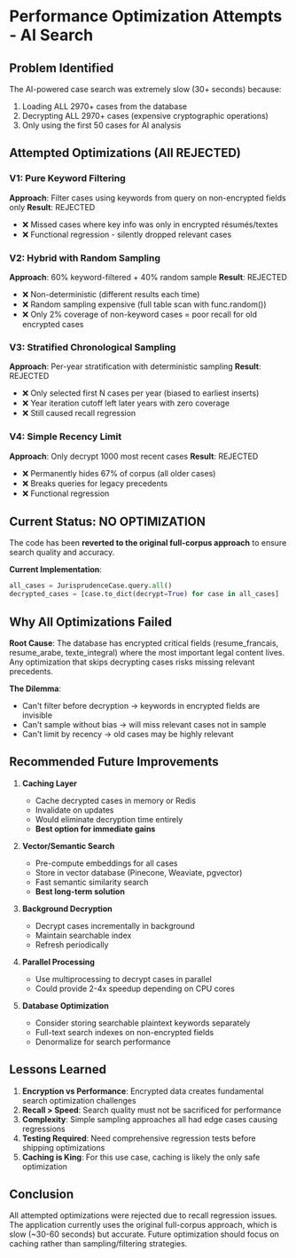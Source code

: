 # Performance Optimization Attempts - AI Search

## Problem Identified
The AI-powered case search was extremely slow (30+ seconds) because:
1. Loading ALL 2970+ cases from the database
2. Decrypting ALL 2970+ cases (expensive cryptographic operations)
3. Only using the first 50 cases for AI analysis

## Attempted Optimizations (All REJECTED)

### V1: Pure Keyword Filtering
**Approach**: Filter cases using keywords from query on non-encrypted fields only
**Result**: REJECTED
- ❌ Missed cases where key info was only in encrypted résumés/textes
- ❌ Functional regression - silently dropped relevant cases

### V2: Hybrid with Random Sampling  
**Approach**: 60% keyword-filtered + 40% random sample
**Result**: REJECTED
- ❌ Non-deterministic (different results each time)
- ❌ Random sampling expensive (full table scan with func.random())
- ❌ Only 2% coverage of non-keyword cases = poor recall for old encrypted cases

### V3: Stratified Chronological Sampling
**Approach**: Per-year stratification with deterministic sampling
**Result**: REJECTED
- ❌ Only selected first N cases per year (biased to earliest inserts)
- ❌ Year iteration cutoff left later years with zero coverage
- ❌ Still caused recall regression

### V4: Simple Recency Limit
**Approach**: Only decrypt 1000 most recent cases
**Result**: REJECTED
- ❌ Permanently hides 67% of corpus (all older cases)
- ❌ Breaks queries for legacy precedents
- ❌ Functional regression

## Current Status: NO OPTIMIZATION

The code has been **reverted to the original full-corpus approach** to ensure search quality and accuracy.

**Current Implementation**:
```python
all_cases = JurisprudenceCase.query.all()
decrypted_cases = [case.to_dict(decrypt=True) for case in all_cases]
```

## Why All Optimizations Failed

**Root Cause**: The database has encrypted critical fields (resume_francais, resume_arabe, texte_integral) where the most important legal content lives. Any optimization that skips decrypting cases risks missing relevant precedents.

**The Dilemma**:
- Can't filter before decryption → keywords in encrypted fields are invisible
- Can't sample without bias → will miss relevant cases not in sample
- Can't limit by recency → old cases may be highly relevant

## Recommended Future Improvements

1. **Caching Layer**
   - Cache decrypted cases in memory or Redis
   - Invalidate on updates
   - Would eliminate decryption time entirely
   - **Best option for immediate gains**

2. **Vector/Semantic Search**
   - Pre-compute embeddings for all cases
   - Store in vector database (Pinecone, Weaviate, pgvector)
   - Fast semantic similarity search
   - **Best long-term solution**

3. **Background Decryption**
   - Decrypt cases incrementally in background
   - Maintain searchable index
   - Refresh periodically

4. **Parallel Processing**
   - Use multiprocessing to decrypt cases in parallel
   - Could provide 2-4x speedup depending on CPU cores

5. **Database Optimization**
   - Consider storing searchable plaintext keywords separately
   - Full-text search indexes on non-encrypted fields
   - Denormalize for search performance

## Lessons Learned

1. **Encryption vs Performance**: Encrypted data creates fundamental search optimization challenges
2. **Recall > Speed**: Search quality must not be sacrificed for performance
3. **Complexity**: Simple sampling approaches all had edge cases causing regressions
4. **Testing Required**: Need comprehensive regression tests before shipping optimizations
5. **Caching is King**: For this use case, caching is likely the only safe optimization

## Conclusion

All attempted optimizations were rejected due to recall regression issues. The application currently uses the original full-corpus approach, which is slow (~30-60 seconds) but accurate. Future optimization should focus on caching rather than sampling/filtering strategies.
